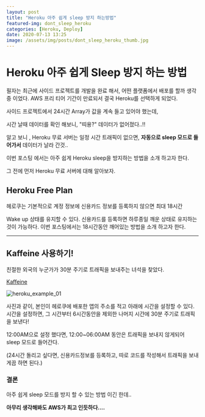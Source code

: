 ```yaml
---
layout: post
title: "Heroku 아주 쉽게 sleep 방지 하는방법"
featured-img: dont_sleep_heroku
categories: [Heroku, Deploy]
date: 2020-07-13 13:25
image: /assets/img/posts/dont_sleep_heroku_thumb.jpg
---
```


# Heroku 아주 쉽게 Sleep 방지 하는 방법

필자는 최근에 사이드 프로젝트를 개발을 완료 해서, 어떤 플랫폼에서 배포를 할까 생각 중 이었다. AWS 프리 티어 기간이 만료되서 결국 Heroku를 선택하게 되었다.

사이드 프로젝트에서 24시간 Array가 값을 계속 들고 있어야 했는데,

시간 날때 데이터를 확인 해보니, "띠용?" 데이터가 없어졌다..!!

알고 보니 , Heroku 무료 서버는 일정 시간 트래픽이 없으면, <b>자동으로 sleep 모드로 들어가서</b> 데이터가 날라 간것..

이번 포스팅 에서는 아주 쉽게 Heroku sleep을 방지하는 방법을 소개 하고자 한다.

그 전에 먼저 Heroku 무료 서버에 대해 알아보자.

## Heroku Free Plan

헤로쿠는 기본적으로 계정 정보에 신용카드 정보를 등록하지 않으면 최대 18시간

Wake up 상태를 유지할 수 있다. 신용카드를 등록하면 하루종일 깨운 상태로 유지하는것이 가능하다.
이번 포스팅에서는 18시간동안 깨어있는 방법을 소개 하고자 한다.

***

## Kaffeine 사용하기!

친절한 외국의 누군가가 30분 주기로 트래픽을 보내주는 녀석을 찾았다.

[Kaffeine](http://kaffeine.herokuapp.com/)

![heroku_example_01](https://gwanwoodev.github.io/assets/upload/heroku_example_01.jpg)

사진과 같이, 본인이 헤로쿠에 배포한 앱의 주소를 적고 아래에 시간을 설정할 수 있다.
<br>
시간을 설정하면, 그 시간부터 6시간동안을 제외한 나머지 시간에 30분 주기로 트래픽을 보낸다!

12:00AM으로 설정 했다면, 12:00~06:00AM 동안은 트래픽을 보내지 않게되어 sleep 모드로 들어간다.

(24시간 돌리고 싶다면, 신용카드정보를 등록하고, 따로 코드를 작성해서 트래픽을 보내게끔 하면 된다.)


### 결론

아주 쉽게 sleep 모드를 방지 할 수 있는 방법 이긴 한데..

<b>아무리 생각해봐도 AWS가 최고 인듯하다....</b>
